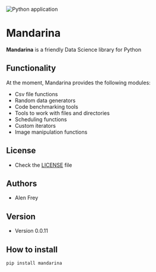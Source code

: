 ![Python application](https://github.com/sunpip/Mandarina/workflows/Python%20application/badge.svg)

Mandarina
======
**Mandarina** is a friendly Data Science library for Python

## Functionality

At the moment, Mandarina provides the following modules:
- Csv file functions
- Random data generators 
- Code benchmarking tools
- Tools to work with files and directories
- Scheduling functions 
- Custom iterators 
- Image manipulation functions

## License 
* Check the [LICENSE](https://github.com/sunpip/Mandarina/blob/master/LICENSE) file

## Authors

- Alen Frey

## Version 
* Version 0.0.11

## How to install
```shell script
pip install mandarina
```
